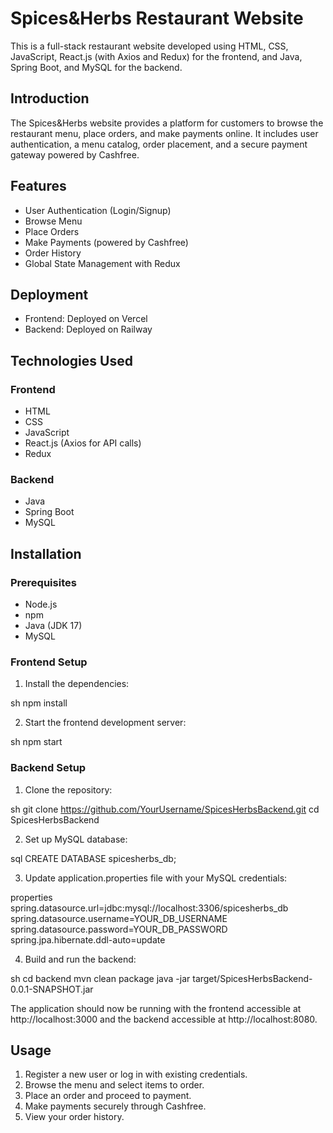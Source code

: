 # Spices&Herbs Restaurant Website

This is a full-stack restaurant website developed using HTML, CSS, JavaScript, React.js (with Axios and Redux) for the frontend, and Java, Spring Boot, and MySQL for the backend.

## Introduction

The Spices&Herbs website provides a platform for customers to browse the restaurant menu, place orders, and make payments online. It includes user authentication, a menu catalog, order placement, and a secure payment gateway powered by Cashfree.

## Features

- User Authentication (Login/Signup)
- Browse Menu
- Place Orders
- Make Payments (powered by Cashfree)
- Order History
- Global State Management with Redux


## Deployment

- Frontend: Deployed on Vercel
- Backend: Deployed on Railway


## Technologies Used

### Frontend

- HTML
- CSS
- JavaScript
- React.js (Axios for API calls)
- Redux

### Backend

- Java
- Spring Boot
- MySQL

## Installation

### Prerequisites

- Node.js
- npm
- Java (JDK 17)
- MySQL

### Frontend Setup

1. Install the dependencies:

    
sh
    npm install


2. Start the frontend development server:

    
sh
    npm start


### Backend Setup

1. Clone the repository:

    
sh
    git clone https://github.com/YourUsername/SpicesHerbsBackend.git
    cd SpicesHerbsBackend


2. Set up MySQL database:

    
sql
    CREATE DATABASE spicesherbs_db;


3. Update application.properties file with your MySQL credentials:

    
properties
    spring.datasource.url=jdbc:mysql://localhost:3306/spicesherbs_db
    spring.datasource.username=YOUR_DB_USERNAME
    spring.datasource.password=YOUR_DB_PASSWORD
    spring.jpa.hibernate.ddl-auto=update


4. Build and run the backend:

    
sh
    cd backend
    mvn clean package
    java -jar target/SpicesHerbsBackend-0.0.1-SNAPSHOT.jar


The application should now be running with the frontend accessible at http://localhost:3000 and the backend accessible at http://localhost:8080.

## Usage

1. Register a new user or log in with existing credentials.
2. Browse the menu and select items to order.
3. Place an order and proceed to payment.
4. Make payments securely through Cashfree.
5. View your order history.

